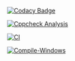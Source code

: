 [![Codacy Badge](https://app.codacy.com/project/badge/Grade/bbb71756400a4d52a23553af92297c12)](https://www.codacy.com/gh/sejal-patil-2112/M1_Snake_Game/dashboard?utm_source=github.com&amp;utm_medium=referral&amp;utm_content=sejal-patil-2112/M1_Snake_Game&amp;utm_campaign=Badge_Grade)

[![Cppcheck Analysis](https://github.com/sejal-patil-2112/M1_Snake_Game/actions/workflows/cppcheck.yml/badge.svg)](https://github.com/sejal-patil-2112/M1_Snake_Game/actions/workflows/cppcheck.yml)

[![CI](https://github.com/sejal-patil-2112/M1_Snake_Game/actions/workflows/CI.yml/badge.svg)](https://github.com/sejal-patil-2112/M1_Snake_Game/actions/workflows/CI.yml)

[![Compile-Windows](https://github.com/sejal-patil-2112/M1_Snake_Game/actions/workflows/compiler.yml/badge.svg)](https://github.com/sejal-patil-2112/M1_Snake_Game/actions/workflows/compiler.yml)

